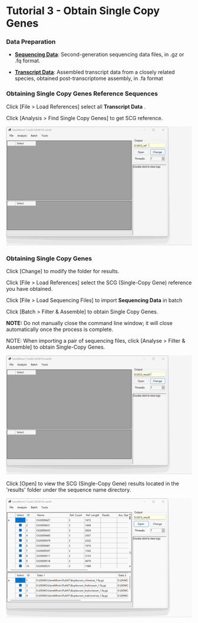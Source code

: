 # Tutorial 3 - Obtain Single Copy Genes


### Data Preparation


- **[Sequencing Data](DATA\PLANT)**: Second-generation sequencing data files, in .gz or .fq format.

- **[Transcript Data](DATA\Phytozome)**: Assembled transcript data from a closely related species, obtained post-transcriptome assembly, in .fa format



### Obtaining Single Copy Genes Reference Sequences


Click [File > Load References] select all **Transcript Data** .

Click [Analysis > Find Single Copy Genes] to get SCG reference.


![](gif/SCG_ref.gif)



### Obtaining Single Copy Genes

Click [Change] to modify the folder for results.

Click [File > Load References] select the SCG (Single-Copy Gene) reference you have obtained.

Click [File > Load Sequencing Files] to import **Sequencing Data** in batch


Click [Batch > Filter & Assemble] to obtain Single Copy Genes.

**NOTE:** Do not manually close the command line window; it will close automatically once the process is complete.

NOTE: When importing a pair of sequencing files, click [Analyse > Filter & Assemble] to obtain Single-Copy Genes.


![](gif/SCG_result.gif)


Click [Open] to view the SCG (Single-Copy Gene) results located in the 'results' folder under the sequence name directory.


![](gif/SCG_findresult.gif)